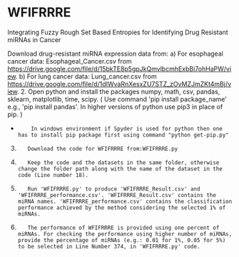 # WFIFRRRE
Integrating Fuzzy Rough Set Based Entropies for Identifying Drug Resistant miRNAs in Cancer

Download drug-resistant miRNA expression data from:
a)        For esophageal cancer data: Esophageal_Cancer.csv from https://drive.google.com/file/d/15bkTE8p5gpJkQmvlbcmhExbBi7ohHaPW/view.
b)        For lung cancer data: Lung_cancer.csv from https://drive.google.com/file/d/1dIWvaRnXesxZU7STZ_zOvMZJmZKt4mBj/view.
2.        Open python and install the packages numpy, math, csv, pandas, sklearn, matplotlib, time, scipy.
        ( Use command 'pip install package_name' e.g., 'pip install pandas'. In higher versions of python use pip3 in place of pip. )
*         In windows environment if Spyder is used for python then one has to install pip package first using command "python get-pip.py"
3.        Download the code for WFIFRRRE from:WFIFRRRE.py
4.        Keep the code and the datasets in the same folder, otherwise change the folder path along with the name of the dataset in the code (Line number 18).
5.        Run 'WFIFRRRE.py' to produce 'WFIFRRRE_Result.csv' and 'WFIFRRRE_performance.csv'. 'WFIFRRRE_Result.csv' contains the miRNA names. 'WFIFRRRE_performance.csv' contains the classification performance achieved by the method considering the selected 1% of miRNAs.
6.        The performance of WFIFRRRE is provided using one percent of miRNAs. For checking the performance using higher number of miRNAs, provide the percentage of miRNAs (e.g.: 0.01 for 1%, 0.05 for 5%) to be selected in Line Number 374, in 'WFIFRRRE.py' code.
